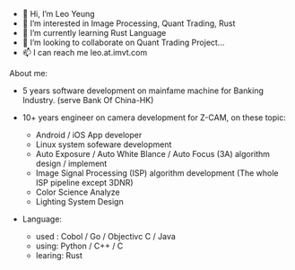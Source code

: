 - 👋 Hi, I’m Leo Yeung
- 👀 I’m interested in Image Processing, Quant Trading, Rust
- 🌱 I’m currently learning Rust Language
- 💞️ I’m looking to collaborate on Quant Trading Project...
- 📫 I can reach me leo.at.imvt.com

About me:
- 5 years software development on mainfame machine for Banking Industry. (serve Bank Of China-HK)
- 10+ years engineer on camera development for Z-CAM, on these topic:
  - Android / iOS App developer
  - Linux system sofeware development
  - Auto Exposure / Auto White Blance / Auto Focus (3A) algorithm design / implement
  - Image Signal Processing (ISP) algorithm development  (The whole ISP pipeline except 3DNR)
  - Color Science Analyze
  - Lighting System Design

- Language:
   - used : Cobol / Go / Objectivc C / Java
   - using: Python / C++ / C
   - learing: Rust
